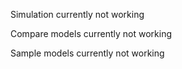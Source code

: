 Simulation currently not working

Compare models currently not working

Sample models currently not working